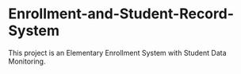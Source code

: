 # Enrollment-and-Student-Record-System
This project is an Elementary Enrollment System with Student Data Monitoring.
